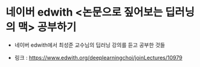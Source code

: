 # 네이버 edwith <논문으로 짚어보는 딥러닝의 맥> 공부하기

* 네이버 edwith에서 최성준 교수님의 딥러닝 강의를 듣고 공부한 것들

* 링크 : https://www.edwith.org/deeplearningchoi/joinLectures/10979

